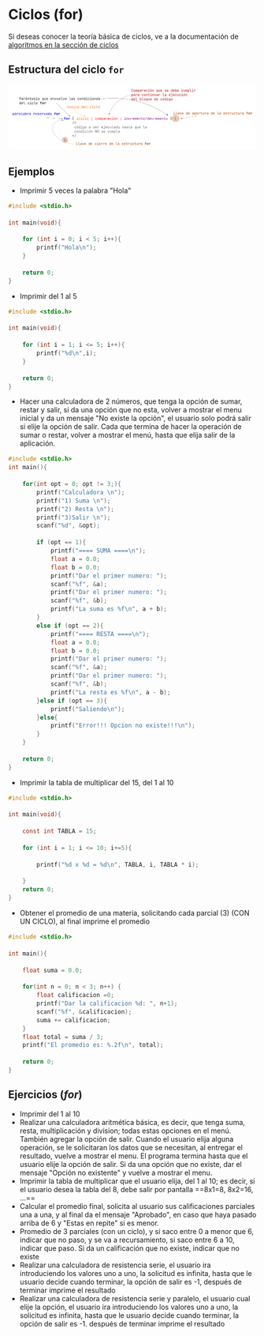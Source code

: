 # Ciclos (for)

Si deseas conocer la teoría básica de ciclos, ve a la documentación de [algoritmos en la sección de ciclos](https://www.alejandro-leyva.com/algoritmos/12_ciclos/)

## Estructura del ciclo `for`

![for](./assets/for_structure.png)

## Ejemplos

- Imprimir 5 veces la palabra "Hola"

```c
#include <stdio.h>

int main(void){

    for (int i = 0; i < 5; i++){
        printf("Hola\n");
    }

    return 0;
}
```

- Imprimir del 1 al 5

```c
#include <stdio.h>

int main(void){

    for (int i = 1; i <= 5; i++){
        printf("%d\n",i);
    }

    return 0;
}
```

- Hacer una calculadora de 2 números, que tenga la opción de sumar, restar y salir, si da una opción que no esta, volver a mostrar el menu inicial y da un mensaje "No existe la opción", el usuario solo podrá salir si elije la opción de salir. Cada que termina de hacer la operación de sumar o restar, volver a mostrar el menú, hasta que elija salir de la aplicación.

```c
#include <stdio.h>
int main(){

    for(int opt = 0; opt != 3;){
        printf("Calculadora \n");
        printf("1) Suma \n");
        printf("2) Resta \n");
        printf("3)Salir \n");
        scanf("%d", &opt);

        if (opt == 1){
            printf("==== SUMA ====\n");
            float a = 0.0;
            float b = 0.0;
            printf("Dar el primer numero: ");
            scanf("%f", &a);
            printf("Dar el primer numero: ");
            scanf("%f", &b);
            printf("La suma es %f\n", a + b);
        }
        else if (opt == 2){
            printf("==== RESTA ====\n");
            float a = 0.0;
            float b = 0.0;
            printf("Dar el primer numero: ");
            scanf("%f", &a);
            printf("Dar el primer numero: ");
            scanf("%f", &b);
            printf("La resta es %f\n", a - b);
        }else if (opt == 3){
            printf("Saliendo\n");
        }else{
            printf("Error!!! Opcion no existe!!!\n");
        }
    }

    return 0;
}
```

- Imprimir la tabla de multiplicar del 15, del 1 al 10

```c
#include <stdio.h>

int main(void){

    const int TABLA = 15;

    for (int i = 1; i <= 10; i+=5){

        printf("%d x %d = %d\n", TABLA, i, TABLA * i);

    }
    return 0;
}
```

- Obtener el promedio de una materia, solicitando cada parcial (3) (CON UN CICLO), al final imprime el promedio

```c
#include <stdio.h>

int main(){

    float suma = 0.0;

    for(int n = 0; n < 3; n++) {
        float calificacion =0;
        printf("Dar la calificacion %d: ", n+1);
        scanf("%f", &calificacion);
        suma += calificacion;
    }
    float total = suma / 3;
    printf("El promedio es: %.2f\n", total);

    return 0;
}

```

## Ejercicios (*for*)

- Imprimir del 1 al 10
- Realizar una calculadora aritmética básica, es decir, que tenga suma, resta, multiplicación y division; todas estas opciones en el menú. También agregar la opción de salir. Cuando el usuario elija alguna operación, se le solicitaran los datos que se necesitan, al entregar el resultado, vuelve a mostrar el menu. El programa termina hasta que el usuario elije la opción de salir. Si da una opción que no existe, dar el mensaje "Opción no existente" y vuelve a mostrar el menu.
- Imprimir la tabla de multiplicar que el usuario elija, del 1 al 10; es decir, si el usuario desea la tabla del 8, debe salir por pantalla ==8x1=8, 8x2=16, ...==
- Calcular el promedio final, solicita al usuario sus calificaciones parciales una a una, y al final da el mensaje "Aprobado", en caso que haya pasado arriba de 6 y "Estas en repite" si es menor.
- Promedio de 3 parciales (con un ciclo), y si saco entre 0 a menor que 6, indicar que no paso, y se va a recursamiento, si saco entre 6 a 10, indicar que paso. Si da un calificación que no existe, indicar que no existe
- Realizar una calculadora de resistencia serie, el usuario ira introduciendo los valores uno a uno, la solicitud es infinita, hasta que le usuario decide cuando terminar, la opción de salir es -1, después de terminar imprime el resultado
- Realizar una calculadora de resistencia serie y paralelo, el usuario cual elije la opción, el usuario ira introduciendo los valores uno a uno, la solicitud es infinita, hasta que le usuario decide cuando terminar, la opción de salir es -1. después de terminar imprime el resultado
